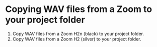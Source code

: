 # Copying WAV files from a Zoom to your project folder

1. Copy WAV files from a Zoom H2n \(black\) to your project folder.
2. Copy WAV files from a Zoom H2 \(silver\) to your project folder.

